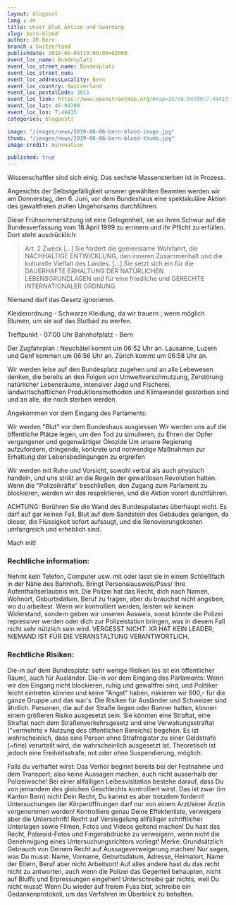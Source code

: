 ```yaml
---
layout: blogpost
lang : de
title: Unser Blut Aktion und Swarming
slug: bern-blood
author: XR Bern
branch : Switzerland
publishdate: 2019-06-06T10:00:00+02000
event_loc_name: Bundesplatz
event_loc_street_name: Bundesplatz
event_loc_street_num:
event_loc_addressLocality: Bern
event_loc_country: Switzerland 
event_loc_postalCode: 3011
event_loc_link: https://www.openstreetmap.org/#map=19/46.94709/7.44415
event_loc_lat: 46.94709
event_loc_lon: 7.44415
categories: blogposts

image: "/images/news/2019-06-06-bern-blood-image.jpg"
thumb: "/images/news/2019-06-06-bern-blood-thumb.jpg"
image-credit: minxnation

published: true
---
```



Wissenschaftler sind sich einig. Das sechste Massensterben ist in Prozess.

Angesichts der Selbstgefälligkeit unserer gewählten Beamten werden wir am Donnerstag, den 6. Juni, vor dem Bundeshaus eine spektakuläre Aktion des gewaltfreien zivilen Ungehorsams durchführen. 

Diese Frühsommersitzung ist eine Gelegenheit, sie an ihren Schwur auf die Bundesverfassung vom 18.April 1999 zu errinern und ihr Pflicht zu erfüllen. Dort steht ausdrücklich:

> Art. 2 Zweck
> […]
> Sie fördert die gemeinsame Wohlfahrt, die NACHHALTIGE ENTWICKLUNG, den inneren Zusammenhalt und die kulturelle Vielfalt des Landes.
> […]
> Sie setzt sich ein für die DAUERHAFTE ERHALTUNG DER NATÜRLICHEN LEBENSGRUNDLAGEN und für eine friedliche und GERECHTE INTERNATIONALER ORDNUNG. 

Niemand darf das Gesetz ignorieren.

Kleiderordnung - Schwarze Kleidung, da wir trauern ; wenn möglich Blumen, um sie auf das Blutbad zu werfen.

Treffpunkt - 07:00 Uhr Bahnhofplatz - Bern 

Der Zugfahrplan :
Neuchâtel kommt um 06:52 Uhr an. 
Lausanne, Luzern und Genf kommen um 06:56 Uhr an. 
Zürich kommt um 06:58 Uhr an. 

Wir werden leise auf den Bundesplatz zugehen und an alle Lebewesen denken, die bereits an den Folgen von Umweltverschmutzung, Zerstörung natürlicher Lebensräume, intensiver Jagd und Fischerei, landwirtschaftlichen Produktionsmethoden und Klimawandel gestorben sind und an alle, die noch sterben werden.

Angekommen vor dem Eingang des Parlaments:

Wir werden "Blut" vor dem Bundeshaus ausgiessen
Wir werden uns auf die öffentliche Plätze legen, um den Tod zu simulieren, zu Ehren der Opfer vergangener und gegenwärtiger Ökozide
Um unsere Regierung aufzufordern, dringende, konkrete und notwendige Maßnahmen zur Erhaltung der Lebensbedingungen zu ergreifen


Wir werden mit Ruhe und Vorsicht, sowohl verbal als auch physisch handeln, und uns strikt an die Regeln der gewaltlosen Revolution halten. Wenn die "Polizeikräfte" beschließen, den Zugang zum Parlament zu blockieren, werden wir das respektieren, und die Aktion vorort durchführen.

ACHTUNG: Berühren Sie die Wand des Bundespalastes überhaupt nicht. Es darf auf gar keinen Fall, Blut auf dem Sandstein des Gebäudes gelangen, da dieser, die Flüssigkeit sofort aufsaugt, und die Renovierungskosten umfangreich und erheblich sind.

Mach mit!

### Rechtliche information:
Nehmt kein Telefon, Computer usw. mit oder lasst sie in einem Schließfach in der Nähe des Bahnhofs. Bringt Personalausweis/Pass/ Ihre Aufenthaltserlaubnis mit. Die Polizei hat das Recht, dich nach Namen, Wohnort, Geburtsdatum, Beruf zu fragen, aber du brauchst nicht angeben, wo du arbeitest. Wenn wir kontrolliert werden, leisten wir keinen Widerstand, sondern geben wir unseren Ausweis, sonst könnte die Polizei repressiver werden oder dich zur Polizeistation bringen, was in diesem Fall nicht sehr nützlich sein wird. 
VERGESST NICHT: XR HAT KEIN LEADER; NIEMAND IST FÜR DIE VERANSTALTUNG VERANTWORTLICH.


### Rechtliche Risiken:
Die-in auf dem Bundesplatz: sehr wenige Risiken (es ist ein öffentlicher Raum), auch für Ausländer.
Die-in vor dem Eingang des Parlaments: Wenn wir den Eingang nicht blockieren, ruhig und gewaltfrei sind, und Politiker leicht eintreten können und keine "Angst" haben, riskieren wir 600,- für die ganze Gruppe und das war's. Die Risiken für Ausländer und Schweizer sind ähnlich.
Personen, die auf der Straße liegen oder Banner halten, können einem größeren Risiko ausgesetzt sein. Sie könnten eine Straftat, eine Straftat nach dem Straßenverkehrsgesetz und eine Verwaltungsstraftat ("vermehrte » Nutzung des öffentlichen Bereichs) begehen. Es ist wahrscheinlich, dass eine Person ohne Strafregister zu einer Geldstrafe (~fine) verurteilt wird, die wahrscheinlich ausgesetzt ist. Theoretisch ist jedoch eine Freiheitsstrafe, mit oder ohne Suspendierung, möglich.

Falls du verhaftet wirst:
Das Verhör beginnt bereits bei der Festnahme und dem Transport; also keine Aussagen machen, auch nicht ausserhalb der Polizeiwache! Bei einer allfälligen Leibesvisitation bestehe darauf, dass Du von jemandem des gleichen Geschlechts kontrolliert wirst. Das ist zwar (im Kanton Bern) nicht Dein Recht, Du kannst es aber trotzdem fordern! Untersuchungen der Körperöffnungen darf nur von einem Arzt/einer Ärztin vorgenommen werden! Kontrolliere genau Deine Effektenliste, verweigere aber die Unterschrift! Recht auf Versiegelung allfälliger schriftlicher Unterlagen sowie Filmen, Fotos und Videos geltend machen! Du hast das Recht, Polaroid-Fotos und Fingerabdrücke zu verweigern, wenn nicht die Genehmigung eines Untersuchungsrichters vorliegt! Merke: Grundsätzlich Gebrauch von Deinem Recht auf Aussageverweigerung machen! Nur sagen, was Du musst: Name, Vorname, Geburtsdatum, Adresse, Heimatort, Name der Eltern, Beruf aber nicht Arbeitsort! Auf alles andere hast du das recht nicht zu antworten, auch wenn die Polizei das Gegenteil behaupten, nicht auf Bluffs und Erpressungen eingehen! Unterschreibe gar nichts, weil Du nicht musst! Wenn Du wieder auf freiem Fuss bist, schreibe ein Gedankenprotokoll, um das Verfahren im Überblick zu behalten.
